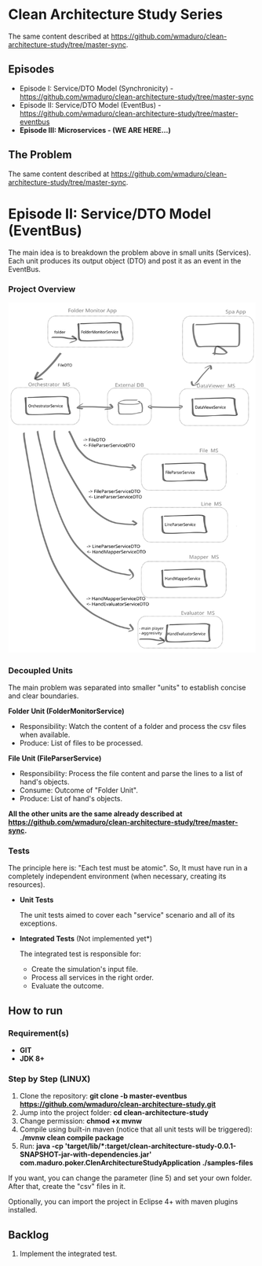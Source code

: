 
# Clean Architecture Study Series

The same content described at https://github.com/wmaduro/clean-architecture-study/tree/master-sync.

## Episodes
- Episode I: Service/DTO Model (Synchronicity) - https://github.com/wmaduro/clean-architecture-study/tree/master-sync
- Episode II: Service/DTO Model (EventBus) - https://github.com/wmaduro/clean-architecture-study/tree/master-eventbus
- **Episode III: Microservices - (WE ARE HERE...)**  

## The Problem 

The same content described at https://github.com/wmaduro/clean-architecture-study/tree/master-sync.

# Episode II: Service/DTO Model (EventBus) 

The main idea is to breakdown the problem above in small units (Services). Each unit produces its output object (DTO) and post it as an event in the EventBus. 

### Project Overview

![alt text](https://raw.githubusercontent.com/wmaduro/clean-architecture-study/master-ms/md-files/overview.svg)

### Decoupled Units

The main problem was separated into smaller "units" to establish concise and clear boundaries.  

**Folder Unit (FolderMonitorService)**
- Responsibility: Watch the content of a folder and process the csv files when available.
- Produce: List of files to be processed.

**File Unit (FileParserService)**
- Responsibility: Process the file content and parse the lines to a list of hand's objects.
- Consume: Outcome of "Folder Unit".
- Produce: List of hand's objects.

**All the other units are the same already described at https://github.com/wmaduro/clean-architecture-study/tree/master-sync.**

### Tests

The principle here is: "Each test must be atomic". So, It must have run in a completely independent environment (when necessary, creating its resources).

- **Unit Tests**

    The unit tests aimed to cover each "service" scenario and all of its exceptions.

- **Integrated Tests** (Not implemented yet*)

    The integrated test is responsible for:
    
    - Create the simulation's input file.
    - Process all services in the right order.
    - Evaluate the outcome.

## How to run

### Requirement(s)
- **GIT**
- **JDK 8+**

### Step by Step (LINUX)
1. Clone the repository: **git clone -b master-eventbus https://github.com/wmaduro/clean-architecture-study.git**
2. Jump into the project folder: **cd clean-architecture-study**
3. Change permission: **chmod +x mvnw**
4. Compile using built-in maven  (notice that all unit tests will be triggered): **./mvnw clean compile package**
5. Run: **java -cp 'target/lib/*:target/clean-architecture-study-0.0.1-SNAPSHOT-jar-with-dependencies.jar' com.maduro.poker.ClenArchitectureStudyApplication 
   ./samples-files**

If you want, you can change the parameter (line 5) and set your own folder. After that, create the "csv" files in it.


Optionally, you can import the project in Eclipse 4+ with maven plugins installed. 

## Backlog

1. Implement the integrated test.


